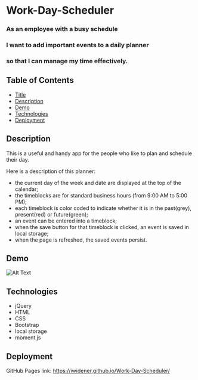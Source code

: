 # Work-Day-Scheduler

### As an employee with a busy schedule <br>
### I want to add important events to a daily planner <br>
### so that I can manage my time effectively. <br>

## Table of Contents
- [Title](#Work-Day-Scheduler)
- [Description](#Description)
- [Demo](#Demo)
- [Technologies](#Technologies)
- [Deployment](#Deployment)

## Description
This is a useful and handy app for the people who like to plan and schedule their day.<br>

Here is a description of this planner:<br>
* the current day of the week and date are displayed at the top of the calendar;<br>
* the timeblocks are for standard business hours (from 9:00 AM to 5:00 PM);<br>
* each timeblock is color coded to indicate whether it is in the past(grey), present(red) or future(green);<br>
* an event can be entered into a timeblock;<br>
* when the save button for that timeblock is clicked, an event is saved in local storage;<br>
* when the page is refreshed, the saved events persist.<br>

## Demo
![Alt Text](https://media.giphy.com/media/eiLGlgANaHL3z1Y8WW/giphy.gif)

## Technologies
* jQuery
* HTML
* CSS
* Bootstrap
* local storage
* moment.js

## Deployment
GitHub Pages link: https://iwidener.github.io/Work-Day-Scheduler/